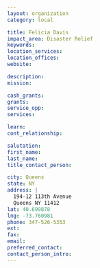 ```yaml
---
layout: organization
category: local

title: Felicia Davis
impact_area: Disaster Relief
keywords: 
location_services: 
location_offices: 
website: 

description: 
mission: 

cash_grants: 
grants: 
service_opp: 
services: 

learn: 
cont_relationship: 

salutation: 
first_name: 
last_name: 
title_contact_person: 

city: Queens
state: NY
address: |
  194-12 113th Avenue  
  Queens NY 11412
lat: 40.699878
lng: -73.760981
phone: 347-526-5353
ext: 
fax: 
email: 
preferred_contact: 
contact_person_intro: 
---
```

